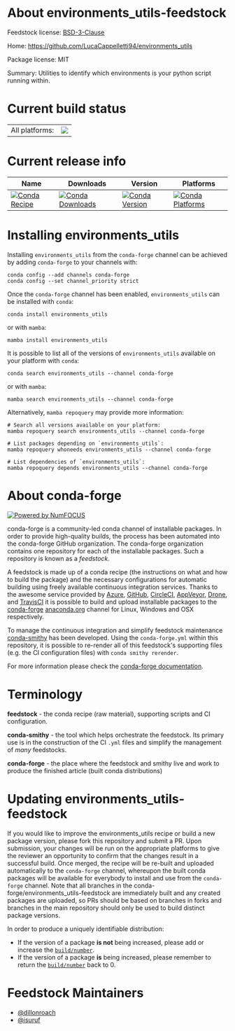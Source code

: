 About environments_utils-feedstock
==================================

Feedstock license: [BSD-3-Clause](https://github.com/conda-forge/environments_utils-feedstock/blob/main/LICENSE.txt)

Home: https://github.com/LucaCappelletti94/environments_utils

Package license: MIT

Summary: Utilities to identify which environments is your python script running within.

Current build status
====================


<table><tr><td>All platforms:</td>
    <td>
      <a href="https://dev.azure.com/conda-forge/feedstock-builds/_build/latest?definitionId=21148&branchName=main">
        <img src="https://dev.azure.com/conda-forge/feedstock-builds/_apis/build/status/environments_utils-feedstock?branchName=main">
      </a>
    </td>
  </tr>
</table>

Current release info
====================

| Name | Downloads | Version | Platforms |
| --- | --- | --- | --- |
| [![Conda Recipe](https://img.shields.io/badge/recipe-environments_utils-green.svg)](https://anaconda.org/conda-forge/environments_utils) | [![Conda Downloads](https://img.shields.io/conda/dn/conda-forge/environments_utils.svg)](https://anaconda.org/conda-forge/environments_utils) | [![Conda Version](https://img.shields.io/conda/vn/conda-forge/environments_utils.svg)](https://anaconda.org/conda-forge/environments_utils) | [![Conda Platforms](https://img.shields.io/conda/pn/conda-forge/environments_utils.svg)](https://anaconda.org/conda-forge/environments_utils) |

Installing environments_utils
=============================

Installing `environments_utils` from the `conda-forge` channel can be achieved by adding `conda-forge` to your channels with:

```
conda config --add channels conda-forge
conda config --set channel_priority strict
```

Once the `conda-forge` channel has been enabled, `environments_utils` can be installed with `conda`:

```
conda install environments_utils
```

or with `mamba`:

```
mamba install environments_utils
```

It is possible to list all of the versions of `environments_utils` available on your platform with `conda`:

```
conda search environments_utils --channel conda-forge
```

or with `mamba`:

```
mamba search environments_utils --channel conda-forge
```

Alternatively, `mamba repoquery` may provide more information:

```
# Search all versions available on your platform:
mamba repoquery search environments_utils --channel conda-forge

# List packages depending on `environments_utils`:
mamba repoquery whoneeds environments_utils --channel conda-forge

# List dependencies of `environments_utils`:
mamba repoquery depends environments_utils --channel conda-forge
```


About conda-forge
=================

[![Powered by
NumFOCUS](https://img.shields.io/badge/powered%20by-NumFOCUS-orange.svg?style=flat&colorA=E1523D&colorB=007D8A)](https://numfocus.org)

conda-forge is a community-led conda channel of installable packages.
In order to provide high-quality builds, the process has been automated into the
conda-forge GitHub organization. The conda-forge organization contains one repository
for each of the installable packages. Such a repository is known as a *feedstock*.

A feedstock is made up of a conda recipe (the instructions on what and how to build
the package) and the necessary configurations for automatic building using freely
available continuous integration services. Thanks to the awesome service provided by
[Azure](https://azure.microsoft.com/en-us/services/devops/), [GitHub](https://github.com/),
[CircleCI](https://circleci.com/), [AppVeyor](https://www.appveyor.com/),
[Drone](https://cloud.drone.io/welcome), and [TravisCI](https://travis-ci.com/)
it is possible to build and upload installable packages to the
[conda-forge](https://anaconda.org/conda-forge) [anaconda.org](https://anaconda.org/)
channel for Linux, Windows and OSX respectively.

To manage the continuous integration and simplify feedstock maintenance
[conda-smithy](https://github.com/conda-forge/conda-smithy) has been developed.
Using the ``conda-forge.yml`` within this repository, it is possible to re-render all of
this feedstock's supporting files (e.g. the CI configuration files) with ``conda smithy rerender``.

For more information please check the [conda-forge documentation](https://conda-forge.org/docs/).

Terminology
===========

**feedstock** - the conda recipe (raw material), supporting scripts and CI configuration.

**conda-smithy** - the tool which helps orchestrate the feedstock.
                   Its primary use is in the construction of the CI ``.yml`` files
                   and simplify the management of *many* feedstocks.

**conda-forge** - the place where the feedstock and smithy live and work to
                  produce the finished article (built conda distributions)


Updating environments_utils-feedstock
=====================================

If you would like to improve the environments_utils recipe or build a new
package version, please fork this repository and submit a PR. Upon submission,
your changes will be run on the appropriate platforms to give the reviewer an
opportunity to confirm that the changes result in a successful build. Once
merged, the recipe will be re-built and uploaded automatically to the
`conda-forge` channel, whereupon the built conda packages will be available for
everybody to install and use from the `conda-forge` channel.
Note that all branches in the conda-forge/environments_utils-feedstock are
immediately built and any created packages are uploaded, so PRs should be based
on branches in forks and branches in the main repository should only be used to
build distinct package versions.

In order to produce a uniquely identifiable distribution:
 * If the version of a package **is not** being increased, please add or increase
   the [``build/number``](https://docs.conda.io/projects/conda-build/en/latest/resources/define-metadata.html#build-number-and-string).
 * If the version of a package **is** being increased, please remember to return
   the [``build/number``](https://docs.conda.io/projects/conda-build/en/latest/resources/define-metadata.html#build-number-and-string)
   back to 0.

Feedstock Maintainers
=====================

* [@dillonroach](https://github.com/dillonroach/)
* [@isuruf](https://github.com/isuruf/)

